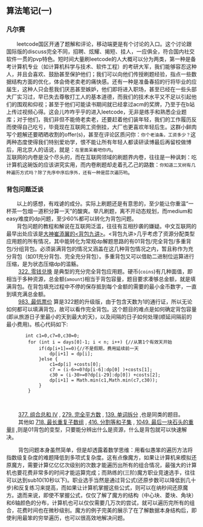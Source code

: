 ## 算法笔记(一)

### 凡尔赛
&#160; &#160; &#160; &#160;leetcode国区开通了题解和评论，移动端更是有个讨论的入口。这个讨论跟国际版的discuss完全不同，招聘、炫耀、揭短、挂人，一应俱全，符合国内社交软件一贯的pvp特色。短时间大量刷leetcode的人大概可以分为两类，第一种是备考计算机专业（如计算机科学与技术、软件工程）的考研大军，我们能够容忍这种人，并且会喜欢、鼓励甚至保护他们；我们可以向他们传授刷题经验，指点一些数据结构方面的优化，体会倚老卖老的痛快感。还有一种是准备春招的行将毕业的应届生，这种人只会惹我们厌恶甚至嫉妒，他们即将进入职场，甚至已经在一些头部大厂实习过，早已失去尊敬打工人的基本道德，而我们的技术水平又不足以引起他们的围观和仰视；甚至于他们可能读书期间就已经拿过acm的奖牌，乃至于在b站上传过视频心得。这会儿咋咋乎乎的进入leetcode，无非是练手和熟悉企业题库；对于他们，我们非但不能倚老卖老，还要赶着他们装年轻，我们的工作履历反而使得自己吃亏，毕竟现在互联网工资倒挂，大厂也更喜欢年轻后生。这群小鲜肉写个题解还要晒晒收割的offer(s)，甚至在评论区质问你：`你个老油条，工资多少？`这两种态度使得我们特别爱劝学，恨不能让所有年轻人都读研读博最后再留校做博后，用北京人的话说，就是：`在里面呆着吧你内`。
<br/>
互联网的内卷是没个尽头的，而在互联网领域的刷题界内卷，往往是一种讽刺：吃计算机这碗饭的应该讲究实用，而内卷刷题却走着孔乙己的路数：`你知道二叉树有几种遍历方式吗？除了先序中序后序外，还有一种是层次遍历哟`。


### 背包问题泛谈
&#160; &#160; &#160; &#160;以上的感想，有戏谑的成分。实际上刷题还是有意思的，至少能让你重温“一杯茶一包烟一道积分算一天”的酸爽。举凡刷题，离不开动态规划，而medium和easy难度的dp问题，至少60%都可以转化为背包问题。<br/>
&#160; &#160; &#160; &#160;背包问题的教程和解说在互联网泛滥，往往有互相抄袭的嫌疑。中文互联网的最早出处应该是[大神崔添翼的<背包九讲>](https://github.com/tianyicui/pack)。<背包九讲>几乎考虑了资源分配类型应用题的所有情况，其中能转化为常规dp解题思路的有01背包/完全背包/多重背包/分组背包。必须装满背包的情况又涵盖在这几种背包情况之内，暂且称作为充分背包（如01充分背包、完全充分背包）。多重背包又可以借助二进制位运算进行压缩，是为状态压缩dp的滥觞。<br/>
&#160; &#160; &#160; &#160; [322. 零钱兑换](https://leetcode-cn.com/problems/coin-change/) 是典型的充分完全背包应用题。硬币(`coins`)有几种面值，即相当于多种资源，总金额(`amount`)相当于背包容量，题目要求凑够总金额，就是填满背包。在背包填充过程中不停的保存抵到每个金额的需要的最小金币数字，一直到填充满总金额。
<br/>
&#160; &#160; &#160; &#160; [983. 最低票价](https://leetcode-cn.com/problems/minimum-cost-for-tickets/) 算是322题的升级版，由于包含天数为1的通行证，所以无论如何都可以填满背包，故可以看作完全背包。这个题目的难点是如何确定背包容量(即从旅游日子里最小的天到最大的天)，以及间隔的日子如何处理(顺延间隔前的最小费用)。核心代码如下:
```
       int c1=0,c7=0,c30=0;
        for (int i = days[0]-1; i < n; i++) {//从第1个有效天开始
            if(dp[i+1]==0){//不是假期，费用延续前一天
                dp[i+1] = dp[i];
            }else {
                c1=dp[i] +costs[0];
                c7 = (i-6>=0?dp[i-6]:dp[0] )+costs[1];
                c30 = (i-30>=0?dp[i-29]:dp[0]) +costs[2];
                dp[i+1] = Math.min(c1,Math.min(c7,c30));
            }
        }
```
<br/>

&#160; &#160; &#160; &#160; [377. 组合总和 Ⅳ](https://leetcode-cn.com/problems/combination-sum-iv/) , [279. 完全平方数](https://leetcode-cn.com/problems/perfect-squares/) , [139. 单词拆分](https://leetcode-cn.com/problems/word-break/) ,也是同类的题目。
<br/>
&#160; &#160; &#160; &#160; 其他如 [718. 最长重复子数组](https://leetcode-cn.com/problems/maximum-length-of-repeated-subarray/) , [416. 分割等和子集](https://leetcode-cn.com/problems/partition-equal-subset-sum/) , [1049. 最后一块石头的重量II](https://leetcode-cn.com/problems/last-stone-weight-ii/) ,则是01背包的变型，只要能分辨出什么是资源，什么是背包就可以快速解决。

&#160; &#160; &#160; &#160; 背包问题本身虽然简单，但是却透露着数学思维：用看似愚笨的遍历方法将指数级复杂度的难题降低到多项式复杂度。这有点像魔方，如果让计算机来模拟还原魔方，需要计算亿亿亿次级别的次数才能遍历出所有的组合情况，最强大的计算机也要花费非常多的时间才能运算完成；而熟练的(三阶)魔方职业竞速选手，往往可以达到sub10(10秒以下)。职业选手当然是通过背公式(还原步数可以降低到几十步)和反复练习来提高，而如果让计算机掌握这些公式，则可以在纳秒间还原魔方。退而来说，即使不掌握公式，仅仅了解了魔方的结构（中心块、菱块、角块）和6轴颜色的分布，计算机也可以仅仅需要几万次的尝试，就可以遍历完所有的组合，花费时间也在微秒级别。魔方的例子完美的展示了在了解数据本身结构后，即使利用最笨的穷举遍历，也可以很高效地解决问题。